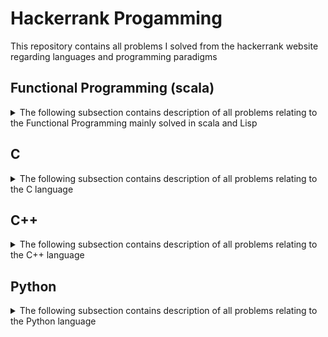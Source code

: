 # Hackerrank Progamming
This repository contains all problems I solved from the hackerrank website regarding languages and programming paradigms

## Functional Programming (scala)
<details>
<summary>The following subsection contains description of all problems relating to the Functional Programming mainly solved in scala and Lisp</summary>

**Note:** To test Lisp code use the following command `sbcl --script main.lisp < test.in`

### Solve Me First FP
This is a Functional Programming challenge from hackerrank. The goal is simply to implement the addition of two numbers read from input.  
I solved this problem with the scala and lisp languages [Problem link](https://www.hackerrank.com/challenges/fp-solve-me-first/problem)  
As of May 20<sup>th</sup>, 2019 :
- [X] Find a first working solution on the sample input
- [X] Submitted solution. Got right
- [X] Challenge solved
- [X] Find a working solution in Lisp
- [X] Challenge solved in Lisp

### Hello World
This is a Functional Programming challenge from hackerrank. The goal is simply to implement a function that prints "Hello World".  
I solved this problem with the scala languages [Problem link](https://www.hackerrank.com/challenges/fp-hello-world/problem)  
As of September 1<sup>st</sup>, 2018 :
- [X] Find a first working solution on the sample input
- [X] Submitted solution. Got right
- [X] Challenge solved

### Hello World N Times
This is a Functional Programming challenge from hackerrank. The goal is simply to implement a function that prints "Hello World" N times with N read form the input.  
I solved this problem with the scala languages [Problem link](https://www.hackerrank.com/challenges/fp-hello-world-n-times/problem)  
As of September 1<sup>st</sup>, 2018 :
- [X] Find a first working solution on the sample input
- [X] Submitted solution. Got right
- [X] Challenge solved

### List Replication
This is a Functional Programming challenge from hackerrank. The goal is simply to implement a function that takes in an array and return a new array with each element of the original repeated n times, n passsed as an argument of the function.  
I solved this problem with the scala languages [Problem link](https://www.hackerrank.com/challenges/fp-list-replication/problem)  
As of September 14<sup>th</sup>, 2018 :
- [X] Find a first working solution on the sample input
- [X] Submitted solution. Got right
- [X] Challenge solved

### Filter Array
This is a Functional Programming challenge from hackerrank. The goal is simply to implement a function that filters out the elements that are less than a certain integer and returns a new list containing the remaining element.  
I solved this problem with the scala languages [Problem link](https://www.hackerrank.com/challenges/fp-filter-array/problem)  
As of September 14<sup>th</sup>, 2018 :
- [X] Find a first working solution on the sample input
- [X] Submitted solution. Got right
- [X] Challenge solved

### Filter Position In A List
This is a Functional Programming challenge from hackerrank. The goal is simply to implement a function that creates a new array of n elements for a given n.  
I solved this problem with the scala languages [Problem link](https://www.hackerrank.com/challenges/fp-filter-positions-in-a-list/problem)  
As of October 2<sup>nd</sup>, 2018 :
- [X] Find a first working solution on the sample input
- [X] Submitted solution. Got right
- [X] Challenge solved

### Array of N elements
This is a Functional Programming challenge from hackerrank. The goal is simply to implement a function that filters out the elements that at an odd index.  
I solved this problem with the scala and lisp languages [Problem link](https://www.hackerrank.com/challenges/fp-array-of-n-elements/problem)  
As of May 20<sup>th</sup>, 2019 :
- [X] Find a first working solution on the sample input
- [X] Submitted solution. Got right
- [X] Challenge solved
- [X] Find a working solution in Lisp
- [X] Challenge solved in Lisp

### Reverse a list
This is a Functional Programming challenge from hackerrank. The goal is to implement a function that reverses the order of the elements of a list passed to program.  
I solved this problem with the Lisp language [Problem link](https://www.hackerrank.com/challenges/fp-reverse-a-list/problem)  
As of May 20<sup>th</sup>, 2019 :
- [X] Find a first working solution on the sample input
- [X] Submitted solution. Got right
- [X] Challenge solved

### Sum of odd elements
This is a Functional Programming challenge from hackerrank. The goal is to implement a function that sums up all the odd elements of a given list.  
I solved this problem with the Lisp language [Problem link](https://www.hackerrank.com/challenges/fp-sum-of-odd-elements/problem)  
As of May 31<sup>st</sup>, 2019:
- [X] Find a first working solution on the sample input
- [X] Submitted solution. Got right
- [X] Challenge solved

### List length
This is a Functional Programming challenge from hackerrank. The goal is to implement a function that compute the length of a given list.  
I solved this problem with the Lisp language [Problem link](https://www.hackerrank.com/challenges/fp-list-length/problem)  
As of July 2<sup>2</sup>, 2019:
- [X] Find a first working solution on the sample input
- [X] Submitted solution. Got right
- [X] Challenge solved

### Update List
This is a Functional Programming challenge from hackerrank. The is to implement a function that applies the absolute value function on a list.  
I solved this problem with the Lisp language [Problem link](https://www.hackerrank.com/challenges/fp-update-list/problem)  
As of July 8<sup>th</sup>, 2019:
- [X] Find a first working solution on the sample input
- [X] Submitted solution. Got right
- [X] Challenge solved
</details>

## C
<details>
<summary>The following subsection contains description of all problems relating to the C language</summary>

### "Hello World!" in C
This is a C challenge from hackerrank. The goal is simply to print "Hello World!" before printing what was read from STDIN.  
I solved this problem with the C language [Problem link](https://www.hackerrank.com/challenges/hello-world-c/problem)  
As of July 6<sup>th</sup>, 2019:
- [X] Find a first working solution on the sample input
- [X] Submitted solution. Got right
- [X] Challenge solved

### Playing with Character
This is a C challenge from hackerank. The goal is simply to take a character, a string and a sentence as inputs and print them on STDOUT.  
I solved this problem with the C language [Problem link](https://www.hackerrank.com/challenges/playing-with-characters/problem)  
As of July 7<sup>th</sup>, 2019:
- [X] Find a first working solution on the sample input
- [X] Submitted solution. Got right
- [X] Challenge solved

### Functions in C
This is a C challenge from hackerank. The goal is to implement a function that takes in 4 integers and returns the max of those 4 integers.  
I solved this problem with the C language [Problem link](https://www.hackerrank.com/challenges/functions-in-c/problem)  
As of July 7<sup>th</sup>, 2019:
- [X] Find a first working solution on the sample input
- [X] Submitted solution. Got right
- [X] Challenge solved
</details>

## C++
<details>
<summary>The following subsection contains description of all problems relating to the C++ language</summary>

### Inherited Code
This is a C++ challenge from hackerrank. The goal is to implement a BadLengthException class that inherits from exception.  
I solved this problem with the C++ languages [Problem link](https://www.hackerrank.com/challenges/inherited-code/problem)  
As of August 31<sup>st</sup>, 2018 :
- [X] Find a first working solution on the sample input
- [X] Submitted solution. Got right
- [X] Challenge solved

### Variable sized arrays 
This is a C++ challenge from hackerrank. The goal is to play with 2d variable size arrays and answer queries passed in input.  
I solved this problem with the C++ languages [Problem link](https://www.hackerrank.com/challenges/variable-sized-arrays/problem)  
As of February 28<sup>th</sup>, 2019 :
- [X] Find a first working solution on the sample input
- [X] Submitted solution. Got right
- [X] Challenge solved

### Abstract classes - polymorphism
This is a C++ challenge from hackerrank. The goal is to create a Derived LRUCache cache implementing the Base Cache class. This implementation will of course implement a Least Recently Used Cache.  
I solved this problem with the C++ languages [Problem link](https://www.hackerrank.com/challenges/abstract-classes-polymorphism/problem)  
As of March 6<sup>th</sup>, 2019 :
- [X] Find a first working solution on the sample input
- [X] Submitted solution. Got right
- [X] Challenge solved

### Maps-STL
This is a C++ challenge from hackerank. The goal is to learn how to use the Map of the STL in order to implement a grade system for a teacher of a class.  
I solved this problem with the C++ language [Problem link](https://www.hackerrank.com/challenges/cpp-maps/problem)  
As of July 3<sup>rd</sup>, 2019:
- [X] Find a first working solution on the sample input (weirdly it works correctly when I run it on my computer, but not on the Hackerrank website)
- [X] Submitted solution. Got right
- [X] Challenge solved

### Operator Overloading
This is a C++ challenge from hackerank. The goal is to learn how to overload an operator by implementing the addition of Matrix with a Matrix class overloading the + operator.  
I solved this problem with the C++ language [Problem link](https://www.hackerrank.com/challenges/operator-overloading/problem)  
As of July 5<sup>th</sup>, 2019:
- [X] Find a first working solution on the sample input. 
- [X] Solution not submittable as I have to use the provided code.
- [x] Find a new working solution on the sample input.
- [x] Challenge solved

### C++ Variadics
This is a C++ challenge from hackerank. The goal is to learn how to use template variadics by implementing a function that takes in a variable number of bits and return the integer value corresponding to the reversed bits.  
I solved this problem with the C++ language [Problem link](https://www.hackerrank.com/challenges/cpp-variadics/problem)  
As of July 8<sup>th</sup>, 2019:
- [X] Find a first working solution on the sample input
- [X] Submitted solution. Got right
- [X] Challenge solved

### Preprocessor solution
This is a C++ challenge from hackerank. The goal is to implement preprocessor MACROS to make a given code work.  
I solved this problem with the C++ language [Problem link](https://www.hackerrank.com/challenges/preprocessor-solution/problem)  
As of July 15<sup>th</sup>, 2019:
- [X] Find a first working solution on the sample input
- [X] Submitted solution. Got right
- [X] Challenge solved
</details>

## Python
<details>
<summary>The following subsection contains description of all problems relating to the Python language</summary>

### List Comprehensions
This is a Python challenge from hackerank. The goal is to output all 3-tuples (i,j,k) where (i,j,k) is not equal to a given n. The implementation should use list comprehensions.  
I solved this problem with the Python3 language [Problem link](https://www.hackerrank.com/challenges/list-comprehensions/problem)  
As of July 6<sup>th</sup>, 2019:
- [X] Find a first working solution on the sample input
- [X] Submitted solution. Got right
- [X] Challenge solved
</details>

